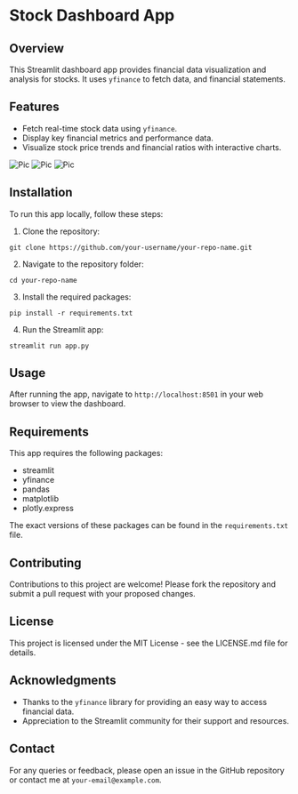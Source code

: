 # Stock Dashboard App

## Overview
This Streamlit dashboard app provides financial data visualization and analysis for stocks. It uses `yfinance` to fetch data, and financial statements.

## Features
- Fetch real-time stock data using `yfinance`.
- Display key financial metrics and performance data.
- Visualize stock price trends and financial ratios with interactive charts.

![Pic](yf_screenshot.png)
![Pic](yf_screenshot.png)
![Pic](yf_screenshot.png)

## Installation
To run this app locally, follow these steps:

1. Clone the repository:

`git clone https://github.com/your-username/your-repo-name.git`

2. Navigate to the repository folder:

`cd your-repo-name`

3. Install the required packages:

`pip install -r requirements.txt`

4. Run the Streamlit app:

`streamlit run app.py`


## Usage
After running the app, navigate to `http://localhost:8501` in your web browser to view the dashboard.

## Requirements
This app requires the following packages:
- streamlit
- yfinance
- pandas
- matplotlib
- plotly.express

The exact versions of these packages can be found in the `requirements.txt` file.

## Contributing
Contributions to this project are welcome! Please fork the repository and submit a pull request with your proposed changes.

## License
This project is licensed under the MIT License - see the LICENSE.md file for details.

## Acknowledgments
- Thanks to the `yfinance` library for providing an easy way to access financial data.
- Appreciation to the Streamlit community for their support and resources.

## Contact
For any queries or feedback, please open an issue in the GitHub repository or contact me at `your-email@example.com`.
